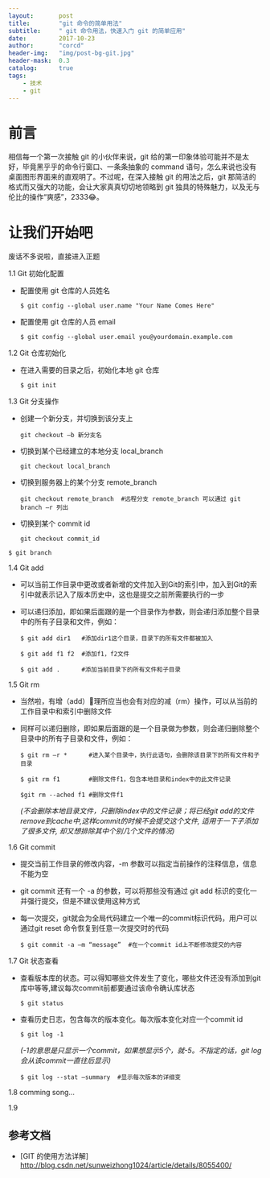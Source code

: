 ```yaml
---
layout:       post
title:        "git 命令的简单用法"
subtitle:     " git 命令用法，快速入门 git 的简单应用"
date:         2017-10-23
author:       "corcd"
header-img:   "img/post-bg-git.jpg"
header-mask:  0.3
catalog:      true
tags:
    - 技术
    - git
---
```


# 前言

相信每一个第一次接触 git 的小伙伴来说，git 给的第一印象体验可能并不是太好，毕竟黑乎乎的命令行窗口、一条条抽象的 command 语句，怎么来说也没有桌面图形界面来的直观明了。不过呢，在深入接触 git 的用法之后，git 那简洁的格式而又强大的功能，会让大家真真切切地领略到 git 独具的特殊魅力，以及无与伦比的操作“爽感”，2333😂。

# 让我们开始吧

废话不多说啦，直接进入正题

1.1 Git 初始化配置 

- 配置使用 git 仓库的人员姓名 

    `$ git config --global user.name "Your Name Comes Here"`

- 配置使用 git 仓库的人员 email 

    `$ git config --global user.email you@yourdomain.example.com` 

1.2 Git 仓库初始化

- 在进入需要的目录之后，初始化本地 git 仓库

    `$ git init`

1.3 Git 分支操作

- 创建一个新分支，并切换到该分支上 

    `git checkout –b 新分支名`

- 切换到某个已经建立的本地分支 local_branch 

    `git checkout local_branch` 

- 切换到服务器上的某个分支 remote_branch 

    `git checkout remote_branch  #远程分支 remote_branch 可以通过 git branch –r 列出`

- 切换到某个 commit id 

    `git checkout commit_id` 


`$ git branch`

1.4 Git add 

- 可以当前工作目录中更改或者新增的文件加入到Git的索引中，加入到Git的索引中就表示记入了版本历史中，这也是提交之前所需要执行的一步

- 可以递归添加，即如果后面跟的是一个目录作为参数，则会递归添加整个目录中的所有子目录和文件，例如： 

    `$ git add dir1   #添加dir1这个目录，目录下的所有文件都被加入` 

    `$ git add f1 f2  #添加f1，f2文件` 

    `$ git add .      #添加当前目录下的所有文件和子目录`

1.5 Git rm

- 当然啦，有增（add）理所应当也会有对应的减（rm）操作，可以从当前的工作目录中和索引中删除文件

- 同样可以递归删除，即如果后面跟的是一个目录做为参数，则会递归删除整个目录中的所有子目录和文件，例如： 

    `$ git rm –r *      #进入某个目录中，执行此语句，会删除该目录下的所有文件和子目录` 

    `$ git rm f1        #删除文件f1，包含本地目录和index中的此文件记录`

    `$git rm --ached f1 #删除文件f1`
    
    *(不会删除本地目录文件，只删除index中的文件记录；将已经git add的文件remove到cache中,这样commit的时候不会提交这个文件, 适用于一下子添加了很多文件, 却又想排除其中个别几个文件的情况)*

1.6 Git commit 

- 提交当前工作目录的修改内容，-m 参数可以指定当前操作的注释信息，信息不能为空

- git commit 还有一个 -a 的参数，可以将那些没有通过 git add 标识的变化一并强行提交，但是不建议使用这种方式

- 每一次提交，git就会为全局代码建立一个唯一的commit标识代码，用户可以通过git reset 命令恢复到任意一次提交时的代码

    `$ git commit -a –m “message”  #在一个commit id上不断修改提交的内容`

1.7 Git 状态查看 

- 查看版本库的状态。可以得知哪些文件发生了变化，哪些文件还没有添加到git库中等等,建议每次commit前都要通过该命令确认库状态

    `$ git status`

- 查看历史日志，包含每次的版本变化。每次版本变化对应一个commit id

    `$ git log -1`

    *(-1的意思是只显示一个commit，如果想显示5个，就-5。不指定的话，git log会从该commit一直往后显示)* 

    `$ git log --stat –summary  #显示每次版本的详细变`

1.8 comming song...

1.9


## 参考文档

- [GIT 的使用方法详解]  <http://blog.csdn.net/sunweizhong1024/article/details/8055400/>